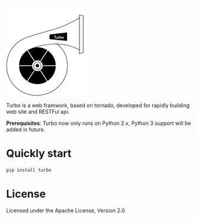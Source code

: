 
[![turbo](imgs/turbo.png)](http://wecatch.me/turbo.html)

Turbo is a web framwork, based on tornado, developed for rapidly building web site and RESTFul api.

**Prerequisites**: Turbo now only runs on Python 2.x, Python 3 support will be added in future.

# Quickly start


```bash
pip install turbo
```

# License


Licensed under the Apache License, Version 2.0

 
